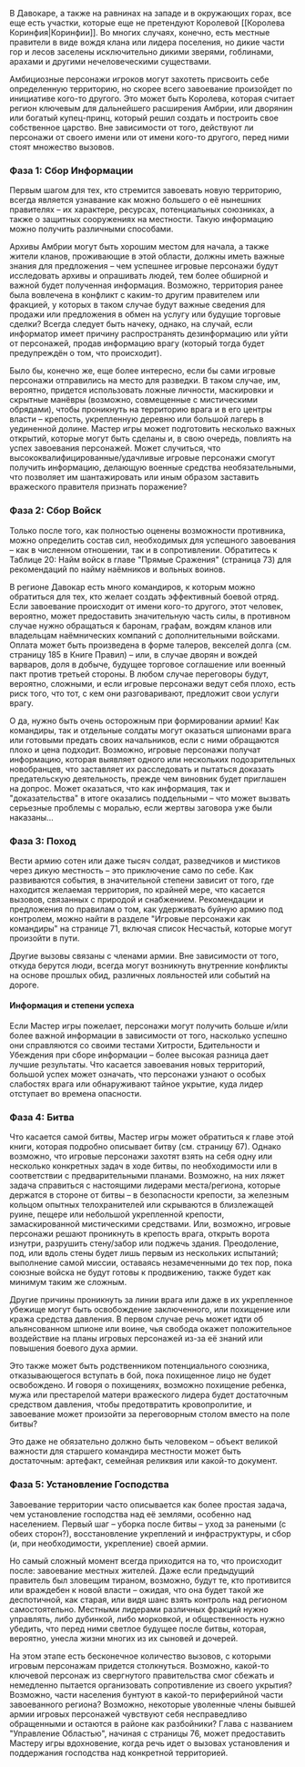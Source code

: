 В Давокаре, а также на равнинах на западе и в окружающих горах, все еще есть участки, которые еще не претендуют Королевой [[Королева Коринфия|Коринфии]]. Во многих случаях, конечно, есть местные правители в виде вождя клана или лидера поселения, но дикие части гор и лесов заселены исключительно дикими зверями, гоблинами, арахами и другими нечеловеческими существами. 

Амбициозные персонажи игроков могут захотеть присвоить себе определенную территорию, но скорее всего завоевание произойдет по инициативе кого-то другого. Это может быть Королева, которая считает регион ключевым для дальнейшего расширения Амбрии, или дворянин или богатый купец-принц, который решил создать и построить свое собственное царство. Вне зависимости от того, действуют ли персонажи от своего имени или от имени кого-то другого, перед ними стоят множество вызовов.

### Фаза 1: Сбор Информации
Первым шагом для тех, кто стремится завоевать новую территорию, всегда является узнавание как можно большего о её нынешних правителях – их характере, ресурсах, потенциальных союзниках, а также о защитных сооружениях на местности. Такую информацию можно получить различными способами.

Архивы Амбрии могут быть хорошим местом для начала, а также жители кланов, проживающие в этой области, должны иметь важные знания для предложения – чем успешнее игровые персонажи будут исследовать архивы и опрашивать людей, тем более обширной и важной будет полученная информация. Возможно, территория ранее была вовлечена в конфликт с каким-то другим правителем или фракцией, у которых в таком случае будут важные сведения для продажи или предложения в обмен на услугу или будущие торговые сделки? Всегда следует быть начеку, однако, на случай, если информатор имеет причину распространять дезинформацию или уйти от персонажей, продав информацию врагу (который тогда будет предупреждён о том, что происходит).

Было бы, конечно же, еще более интересно, если бы сами игровые персонажи отправились на место для разведки. В таком случае, им, вероятно, придется использовать ложные личности, маскировки и скрытные манёвры (возможно, совмещенные с мистическими обрядами), чтобы проникнуть на территорию врага и в его центры власти – крепость, укрепленную деревню или большой лагерь в уединенной долине. Мастер игры может подготовить несколько важных открытий, которые могут быть сделаны и, в свою очередь, повлиять на успех завоевания персонажей. Может случиться, что высококвалифицированные/удачливые игровые персонажи смогут получить информацию, делающую военные средства необязательными, что позволяет им шантажировать или иным образом заставить вражеского правителя признать поражение?

### Фаза 2: Сбор Войск
Только после того, как полностью оценены возможности противника, можно определить состав сил, необходимых для успешного завоевания – как в численном отношении, так и в сопротивлении. Обратитесь к Таблице 20: Найм войск в главе "Прямые Сражения" (страница 73) для рекомендаций по найму наёмников и вольных воинов.

  

В регионе Давокар есть много командиров, к которым можно обратиться для тех, кто желает создать эффективный боевой отряд. Если завоевание происходит от имени кого-то другого, этот человек, вероятно, может предоставить значительную часть силы, в противном случае нужно обращаться к баронам, графам, вождям кланов или владельцам наёмнических компаний с дополнительными войсками. Оплата может быть произведена в форме талеров, векселей долга (см. страницу 185 в Книге Правил) – или, в случае дворян и вождей варваров, доля в добыче, будущее торговое соглашение или военный пакт против третьей стороны. В любом случае переговоры будут, вероятно, сложными, и если игровые персонажи ведут себя плохо, есть риск того, что тот, с кем они разговаривают, предложит свои услуги врагу.

  

О да, нужно быть очень осторожным при формировании армии! Как командиры, так и отдельные солдаты могут оказаться шпионами врага или готовыми предать своих начальников, если с ними обращаются плохо и цена подходит. Возможно, игровые персонажи получат информацию, которая выявляет одного или нескольких подозрительных новобранцев, что заставляет их расследовать и пытаться доказать предательскую деятельность, прежде чем виновник будет приглашен на допрос. Может оказаться, что как информация, так и "доказательства" в итоге оказались поддельными – что может вызвать серьезные проблемы с моралью, если жертвы заговора уже были наказаны...

  

### Фаза 3: Поход
Вести армию сотен или даже тысяч солдат, разведчиков и мистиков через дикую местность – это приключение само по себе. Как развиваются события, в значительной степени зависит от того, где находится желаемая территория, по крайней мере, что касается вызовов, связанных с природой и снабжением. Рекомендации и предложения по правилам о том, как удерживать буйную армию под контролем, можно найти в разделе "Игровые персонажи как командиры" на странице 71, включая список Несчастьй, которые могут произойти в пути.

  

Другие вызовы связаны с членами армии. Вне зависимости от того, откуда берутся люди, всегда могут возникнуть внутренние конфликты на основе прошлых обид, различных лояльностей или событий на дороге.

  

#### Информация и степени успеха

Если Мастер игры пожелает, персонажи могут получить больше и/или более важной информации в зависимости от того, насколько успешно они справляются со своими тестами Хитрости, Бдительности и Убеждения при сборе информации – более высокая разница дает лучшие результаты. Что касается завоевания новых территорий, большой успех может означать, что персонажи узнают о особых слабостях врага или обнаруживают тайное укрытие, куда лидер отступает во времена опасности.

### Фаза 4: Битва
Что касается самой битвы, Мастер игры может обратиться к главе этой книги, которая подробно описывает битву (см. страницу 67). Однако возможно, что игровые персонажи захотят взять на себя одну или несколько конкретных задач в ходе битвы, по необходимости или в соответствии с предварительными планами. Возможно, на них ляжет задача справиться с настоящими лидерами места/региона, которые держатся в стороне от битвы – в безопасности крепости, за железным кольцом опытных телохранителей или скрываются в близлежащей руине, пещере или небольшой укрепленной крепости, замаскированной мистическими средствами. Или, возможно, игровые персонажи решают проникнуть в крепость врага, открыть ворота изнутри, разрушить стену/забор или поджечь здания. Преодоление, под, или вдоль стены будет лишь первым из нескольких испытаний; выполнение самой миссии, оставаясь незамеченными до тех пор, пока союзные войска не будут готовы к продвижению, также будет как минимум таким же сложным.

Другие причины проникнуть за линии врага или даже в их укрепленное убежище могут быть освобождение заключенного, или похищение или кража средства давления. В первом случае речь может идти об альянсованном шпионе или воине, чья свобода окажет положительное воздействие на планы игровых персонажей из-за её знаний или повышения боевого духа армии.

Это также может быть родственником потенциального союзника, отказывающегося вступать в бой, пока похищенное лицо не будет освобождено. И говоря о похищениях, возможно похищение ребенка, мужа или престарелой матери вражеского лидера будет достаточным средством давления, чтобы предотвратить кровопролитие, и завоевание может произойти за переговорным столом вместо на поле битвы?

Это даже не обязательно должно быть человеком – объект великой важности для старшего командира местности может быть достаточным: артефакт, семейная реликвия или какой-то документ.

### Фаза 5: Установление Господства
Завоевание территории часто описывается как более простая задача, чем установление господства над её землями, особенно над населением. Первый шаг – уборка после битвы – уход за ранеными (с обеих сторон?), восстановление укреплений и инфраструктуры, и сбор (и, при необходимости, укрепление) своей армии.

Но самый сложный момент всегда приходится на то, что происходит после: завоевание местных жителей. Даже если предыдущий правитель был зловещим тираном, возможно, будут те, кто противится или враждебен к новой власти – ожидая, что она будет такой же деспотичной, как старая, или видя шанс взять контроль над регионом самостоятельно. Местными лидерами различных фракций нужно управлять, либо дубинкой, либо морковкой, и общественность нужно убедить, что перед ними светлое будущее после битвы, которая, вероятно, унесла жизни многих из их сыновей и дочерей.

На этом этапе есть бесконечное количество вызовов, с которыми игровым персонажам придется столкнуться. Возможно, какой-то ключевой персонаж из свергнутого правительства смог сбежать и немедленно пытается организовать сопротивление из своего укрытия? Возможно, части населения бунтуют в какой-то периферийной части завоеванного региона? Возможно, некоторые уволенные члены бывшей армии игровых персонажей чувствуют себя несправедливо обращенными и остаются в районе как разбойники? Глава с названием "Управление Областью", начиная с страницы 76, может предоставить Мастеру игры вдохновение, когда речь идет о вызовах установления и поддержания господства над конкретной территорией.